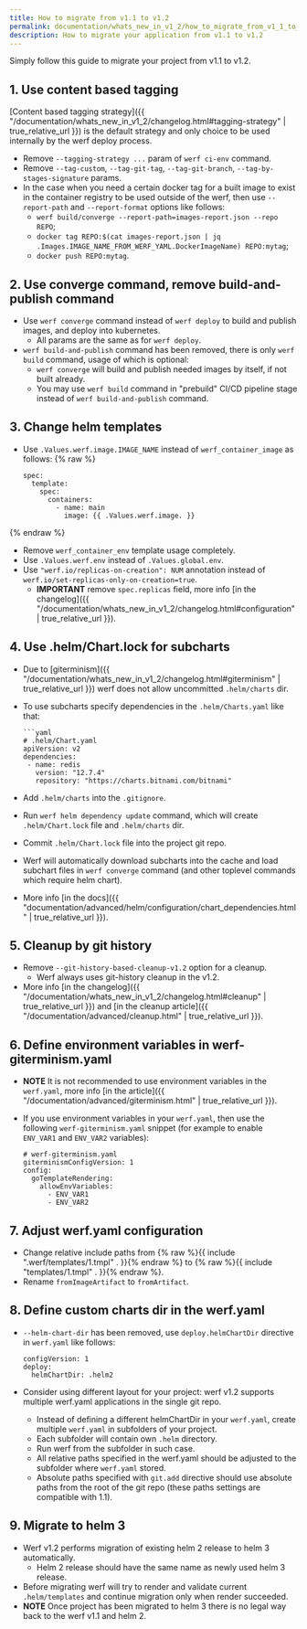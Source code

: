 ```yaml
---
title: How to migrate from v1.1 to v1.2
permalink: documentation/whats_new_in_v1_2/how_to_migrate_from_v1_1_to_v1_2.html
description: How to migrate your application from v1.1 to v1.2
---
```


Simply follow this guide to migrate your project from v1.1 to v1.2.

## 1. Use content based tagging

[Content based tagging strategy]({{ "/documentation/whats_new_in_v1_2/changelog.html#tagging-strategy" | true_relative_url }}) is the default strategy and only choice to be used internally by the werf deploy process.

 - Remove `--tagging-strategy ...` param of `werf ci-env` command.
 - Remove `--tag-custom`, `--tag-git-tag`, `--tag-git-branch`, `--tag-by-stages-signature` params.
 - In the case when you need a certain docker tag for a built image to exist in the container registry to be used outside of the werf, then use `--report-path` and `--report-format` options like follows:
     - `werf build/converge --report-path=images-report.json --repo REPO`;
     - `docker tag REPO:$(cat images-report.json | jq .Images.IMAGE_NAME_FROM_WERF_YAML.DockerImageName) REPO:mytag`;
     - `docker push REPO:mytag`.

## 2. Use converge command, remove build-and-publish command

 - Use `werf converge` command instead of `werf deploy` to build and publish images, and deploy into kubernetes.
     - All params are the same as for `werf deploy`.
 - `werf build-and-publish` command has been removed, there is only `werf build` command, usage of which is optional:
     - `werf converge` will build and publish needed images by itself, if not built already.
     - You may use `werf build` command in "prebuild" CI/CD pipeline stage instead of `werf build-and-publish` command.

## 3. Change helm templates

 - Use `.Values.werf.image.IMAGE_NAME` instead of `werf_container_image` as follows:
{% raw %}
    ```
    spec:
      template:
        spec:
          containers:
            - name: main
              image: {{ .Values.werf.image. }}
    ```
{% endraw %}

 - Remove `werf_container_env` template usage completely.
 - Use `.Values.werf.env` instead of `.Values.global.env`.
 - Use `"werf.io/replicas-on-creation": NUM` annotation instead of `werf.io/set-replicas-only-on-creation=true`.
     - **IMPORTANT** remove `spec.replicas` field, more info [in the changelog]({{ "/documentation/whats_new_in_v1_2/changelog.html#configuration" | true_relative_url }}).

## 4. Use .helm/Chart.lock for subcharts

 - Due to [giterminism]({{ "/documentation/whats_new_in_v1_2/changelog.html#giterminism" | true_relative_url  }}) werf does not allow uncommitted `.helm/charts` dir.
 - To use subcharts specify dependencies in the `.helm/Charts.yaml` like that:

     ```
     ```yaml
     # .helm/Chart.yaml
     apiVersion: v2
     dependencies:
      - name: redis
        version: "12.7.4"
        repository: "https://charts.bitnami.com/bitnami"
    ```

 - Add `.helm/charts` into the `.gitignore`.
 - Run `werf helm dependency update` command, which will create `.helm/Chart.lock` file and `.helm/charts` dir.
 - Commit `.helm/Chart.lock` file into the project git repo.
 - Werf will automatically download subcharts into the cache and load subchart files in `werf converge` command (and other toplevel commands which require helm chart).
 - More info [in the docs]({{ "documentation/advanced/helm/configuration/chart_dependencies.html" | true_relative_url }}).

## 5. Cleanup by git history

 - Remove `--git-history-based-cleanup-v1.2` option for a cleanup.
     - Werf always uses git-history cleanup in the v1.2.
 - More info [in the changelog]({{ "/documentation/whats_new_in_v1_2/changelog.html#cleanup" | true_relative_url }}) and [in the cleanup article]({{ "/documentation/advanced/cleanup.html" | true_relative_url }}).

## 6. Define environment variables in werf-giterminism.yaml

 - **NOTE** It is not recommended to use environment variables in the `werf.yaml`, more info [in the article]({{ "/documentation/advanced/giterminism.html" | true_relative_url }}).
 - If you use environment variables in your `werf.yaml`, then use the following `werf-giterminism.yaml` snippet (for example to enable `ENV_VAR1` and `ENV_VAR2` variables):

     ```
     # werf-giterminism.yaml
     giterminismConfigVersion: 1
     config:
       goTemplateRendering:
         allowEnvVariables:
           - ENV_VAR1
           - ENV_VAR2
     ```

## 7. Adjust werf.yaml configuration

 - Change relative include paths from {% raw %}{{ include ".werf/templates/1.tmpl" . }}{% endraw %} to {% raw %}{{ include "templates/1.tmpl" . }}{% endraw %}.
 - Rename `fromImageArtifact` to `fromArtifact`.

## 8. Define custom charts dir in the werf.yaml

 - `--helm-chart-dir` has been removed, use `deploy.helmChartDir` directive in `werf.yaml` like follows:

     ```
     configVersion: 1
     deploy:
       helmChartDir: .helm2
     ```

 - Consider using different layout for your project: werf v1.2 supports multiple werf.yaml applications in the single git repo.
     - Instead of defining a different helmChartDir in your `werf.yaml`, create multiple `werf.yaml` in subfolders of your project.
     - Each subfolder will contain own `.helm` directory.
     - Run werf from the subfolder in such case.
     - All relative paths specified in the werf.yaml should be adjusted to the subfolder where `werf.yaml` stored.
     - Absolute paths specified with `git.add` directive should use absolute paths from the root of the git repo (these paths settings are compatible with 1.1).

## 9. Migrate to helm 3

 - Werf v1.2 performs migration of existing helm 2 release to helm 3 automatically.
     - Helm 2 release should have the same name as newly used helm 3 release.
 - Before migrating werf will try to render and validate current `.helm/templates` and continue migration only when render succeeded.
 - **NOTE** Once project has been migrated to helm 3 there is no legal way back to the werf v1.1 and helm 2.
